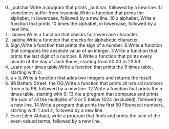 0. _putchar Write a program that prints _putchar, followed by a new line.
1.I sometimes suffer from insomnia,Write a function that prints the alphabet, in lowercase, followed by a new line.
 10 x alphabet, Write a function that prints 10 times the alphabet, in lowercase, followed by a new line.
3. islower,Write a function that checks for lowercase character.
4. isalpha,Write a function that checks for alphabetic character.
5. Sign,Write a function that prints the sign of a number.
6.Write a function that computes the absolute value of an integer.
7.Write a function that prints the last digit of a number.
8.Write a function that prints every minute of the day of Jack Bauer, starting from 00:00 to 23:59.
9. Learn your times table,Write a function that prints the 9 times table, starting with 0.
10. a + b,Write a function that adds two integers and returns the result.
11. 98 Battery Street, the OG,Write a function that prints all natural numbers from n to 98, followed by a new line.
12.Write a function that prints the n times table, starting with 0.
13.rite a program that computes and prints the sum of all the multiples of 3 or 5 below 1024 (excluded), followed by a new line.
14.Write a program that prints the first 50 Fibonacci numbers, starting with 1 and 2, followed by a new line.
15. Even Liber Abbaci, write a program that finds and prints the sum of the even-valued terms, followed by a new line.
